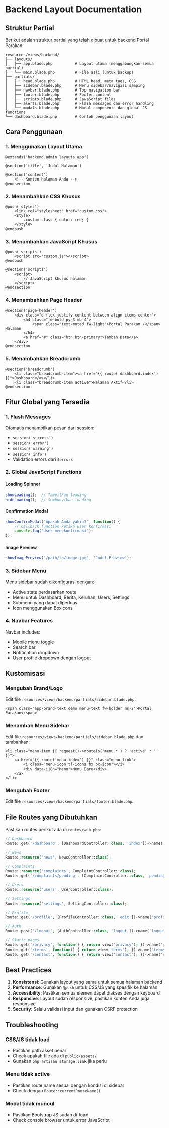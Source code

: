 # Backend Layout Documentation

## Struktur Partial

Berikut adalah struktur partial yang telah dibuat untuk backend Portal Parakan:

```
resources/views/backend/
├── layouts/
│   ├── app.blade.php          # Layout utama (menggabungkan semua partial)
│   └── main.blade.php         # File asli (untuk backup)
├── partials/
│   ├── head.blade.php         # HTML head, meta tags, CSS
│   ├── sidebar.blade.php      # Menu sidebar/navigasi samping
│   ├── navbar.blade.php       # Top navigation bar
│   ├── footer.blade.php       # Footer content
│   ├── scripts.blade.php      # JavaScript files
│   ├── alerts.blade.php       # Flash messages dan error handling
│   └── modals.blade.php       # Modal components dan global JS functions
└── dashboard.blade.php        # Contoh penggunaan layout
```

## Cara Penggunaan

### 1. Menggunakan Layout Utama

```blade
@extends('backend.admin.layouts.app')

@section('title', 'Judul Halaman')

@section('content')
    <!-- Konten halaman Anda -->
@endsection
```

### 2. Menambahkan CSS Khusus

```blade
@push('styles')
    <link rel="stylesheet" href="custom.css">
    <style>
        .custom-class { color: red; }
    </style>
@endpush
```

### 3. Menambahkan JavaScript Khusus

```blade
@push('scripts')
    <script src="custom.js"></script>
@endpush

@section('scripts')
    <script>
        // JavaScript khusus halaman
    </script>
@endsection
```

### 4. Menambahkan Page Header

```blade
@section('page-header')
    <div class="d-flex justify-content-between align-items-center">
        <h4 class="fw-bold py-3 mb-4">
            <span class="text-muted fw-light">Portal Parakan /</span> Halaman
        </h4>
        <a href="#" class="btn btn-primary">Tambah Data</a>
    </div>
@endsection
```

### 5. Menambahkan Breadcrumb

```blade
@section('breadcrumb')
    <li class="breadcrumb-item"><a href="{{ route('dashboard.index') }}">Dashboard</a></li>
    <li class="breadcrumb-item active">Halaman Aktif</li>
@endsection
```

## Fitur Global yang Tersedia

### 1. Flash Messages
Otomatis menampilkan pesan dari session:
- `session('success')`
- `session('error')`
- `session('warning')`
- `session('info')`
- Validation errors dari `$errors`

### 2. Global JavaScript Functions

#### Loading Spinner
```javascript
showLoading();  // Tampilkan loading
hideLoading();  // Sembunyikan loading
```

#### Confirmation Modal
```javascript
showConfirmModal('Apakah Anda yakin?', function() {
    // Callback function ketika user konfirmasi
    console.log('User mengkonfirmasi');
});
```

#### Image Preview
```javascript
showImagePreview('/path/to/image.jpg', 'Judul Preview');
```

### 3. Sidebar Menu

Menu sidebar sudah dikonfigurasi dengan:
- Active state berdasarkan route
- Menu untuk Dashboard, Berita, Keluhan, Users, Settings
- Submenu yang dapat diperluas
- Icon menggunakan Boxicons

### 4. Navbar Features

Navbar includes:
- Mobile menu toggle
- Search bar
- Notification dropdown
- User profile dropdown dengan logout

## Kustomisasi

### Mengubah Brand/Logo

Edit file `resources/views/backend/partials/sidebar.blade.php`:

```blade
<span class="app-brand-text demo menu-text fw-bolder ms-2">Portal Parakan</span>
```

### Menambah Menu Sidebar

Edit file `resources/views/backend/partials/sidebar.blade.php` dan tambahkan:

```blade
<li class="menu-item {{ request()->routeIs('menu.*') ? 'active' : '' }}">
    <a href="{{ route('menu.index') }}" class="menu-link">
        <i class="menu-icon tf-icons bx bx-icon"></i>
        <div data-i18n="Menu">Menu Baru</div>
    </a>
</li>
```

### Mengubah Footer

Edit file `resources/views/backend/partials/footer.blade.php`.

## File Routes yang Dibutuhkan

Pastikan routes berikut ada di `routes/web.php`:

```php
// Dashboard
Route::get('/dashboard', [DashboardController::class, 'index'])->name('dashboard');

// News
Route::resource('news', NewsController::class);

// Complaints  
Route::resource('complaints', ComplaintController::class);
Route::get('/complaints/pending', [ComplaintController::class, 'pending'])->name('complaints.pending');

// Users
Route::resource('users', UserController::class);

// Settings
Route::resource('settings', SettingController::class);

// Profile
Route::get('/profile', [ProfileController::class, 'edit'])->name('profile.edit');

// Auth
Route::post('/logout', [AuthController::class, 'logout'])->name('logout');

// Static pages
Route::get('/privacy', function() { return view('privacy'); })->name('privacy');
Route::get('/terms', function() { return view('terms'); })->name('terms');  
Route::get('/contact', function() { return view('contact'); })->name('contact');
```

## Best Practices

1. **Konsistensi**: Gunakan layout yang sama untuk semua halaman backend
2. **Performance**: Gunakan `@push` untuk CSS/JS yang spesifik ke halaman
3. **Accessibility**: Pastikan semua elemen dapat diakses dengan keyboard
4. **Responsive**: Layout sudah responsive, pastikan konten Anda juga responsive
5. **Security**: Selalu validasi input dan gunakan CSRF protection

## Troubleshooting

### CSS/JS tidak load
- Pastikan path asset benar
- Check apakah file ada di `public/assets/`
- Gunakan `php artisan storage:link` jika perlu

### Menu tidak active
- Pastikan route name sesuai dengan kondisi di sidebar
- Check dengan `Route::currentRouteName()`

### Modal tidak muncul
- Pastikan Bootstrap JS sudah di-load
- Check console browser untuk error JavaScript
